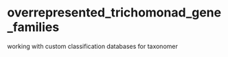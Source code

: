 # overrepresented_trichomonad_gene_families
working with custom classification databases for taxonomer
